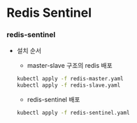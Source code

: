 # Redis Sentinel

### redis-sentinel
* 설치 순서
    * master-slave 구조의 redis 배포
    ```bash
    kubectl apply -f redis-master.yaml
    kubectl apply -f redis-slave.yaml
    ```

    * redis-sentinel 배포
    ```bash
    kubectl apply -f redis-sentinel.yaml
    ```